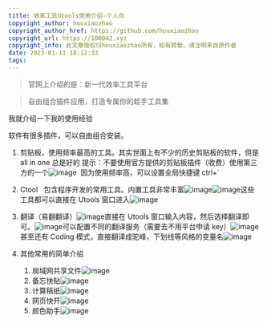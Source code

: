 ```yaml
---
title: 效率工具Utools使用介绍-个人向
copyright_author: houxiaozhao
copyright_author_href: https://github.com/houxiaozhao
copyright_url: https://100042.xyz
copyright_info: 此文章版权归houxiaozhao所有，如有转载，请注明来自原作者
date: 2023-01-11 18:12:33
tags:
---
```


> 官网上介绍的是：新一代效率工具平台

> 自由组合插件应用，打造专属你的趁手工具集

我就介绍一下我的使用经验

软件有很多插件，可以自由组合安装。

1.  剪贴板，使用频率最高的工具。其实世面上有不少的历史剪贴板的软件，但是 all in one 总是好的 ​ 提示：不要使用官方提供的剪贴板插件（收费）使用第三方的一个![image](https://alidocs.oss-cn-zhangjiakou.aliyuncs.com/res/W4j6OJVQ0JAJO3p8/img/48301683-6f81-4819-8ee4-29c5f769e7a8.png) ​ 因为使用频率高，可以设置全局快捷键 ctrl+\`
2.  Ctool   包含程序开发的常用工具。内置工具非常丰富![image](https://alidocs.oss-cn-zhangjiakou.aliyuncs.com/res/W4j6OJVQ0JAJO3p8/img/d8cc4169-042d-47f3-b6a1-25b38d790c2c.png)![image](https://alidocs.oss-cn-zhangjiakou.aliyuncs.com/res/W4j6OJVQ0JAJO3p8/img/aca288a0-1d2c-4e33-aaed-01c3a94d7fc3.png)这些工具都可以直接在 Utools 窗口进入![image](https://alidocs.oss-cn-zhangjiakou.aliyuncs.com/res/W4j6OJVQ0JAJO3p8/img/9b3b4275-b920-469e-88af-f9ea32d388cd.png)
3.  翻译（易翻翻译）![image](https://alidocs.oss-cn-zhangjiakou.aliyuncs.com/res/W4j6OJVQ0JAJO3p8/img/8aec6d5b-0faf-4f8b-8e35-8dbd0073fee1.png)直接在 Utools 窗口输入内容，然后选择翻译即可。![image](https://alidocs.oss-cn-zhangjiakou.aliyuncs.com/res/W4j6OJVQ0JAJO3p8/img/77332d4d-9346-4503-9a66-40c334cc66a1.png)可以配置不同的翻译服务（需要去不用平台申请 key）![image](https://alidocs.oss-cn-zhangjiakou.aliyuncs.com/res/W4j6OJVQ0JAJO3p8/img/b6a55e0b-e376-4d39-94ba-0b5de08817aa.png)甚至还有 Coding 模式，直接翻译成驼峰，下划线等风格的变量名![image](https://alidocs.oss-cn-zhangjiakou.aliyuncs.com/res/W4j6OJVQ0JAJO3p8/img/ebb476ca-1263-475e-93f1-743e2389f881.png)
4.  其他常用的简单介绍

    1.  局域网共享文件![image](https://alidocs.oss-cn-zhangjiakou.aliyuncs.com/res/W4j6OJVQ0JAJO3p8/img/abbda93e-d383-4058-8131-127d624c1b85.png)
    2.  备忘快贴![image](https://alidocs.oss-cn-zhangjiakou.aliyuncs.com/res/W4j6OJVQ0JAJO3p8/img/6decab6d-ee23-4d7b-995f-55a00dfd5252.png)
    3.  计算稿纸![image](https://alidocs.oss-cn-zhangjiakou.aliyuncs.com/res/W4j6OJVQ0JAJO3p8/img/f5ff0963-c4c9-41ba-b9f2-41ed383c2740.png)
    4.  网页快开![image](https://alidocs.oss-cn-zhangjiakou.aliyuncs.com/res/W4j6OJVQ0JAJO3p8/img/ff7637a1-5e4d-4239-abad-d8cc61b81c64.png)
    5.  颜色助手![image](https://alidocs.oss-cn-zhangjiakou.aliyuncs.com/res/W4j6OJVQ0JAJO3p8/img/f1760e58-2ba6-4293-acb5-665131fcb256.png)
